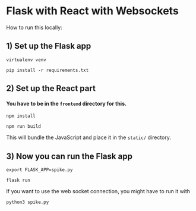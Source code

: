 # Flask with React with Websockets

How to run this locally:

## 1) Set up the Flask app

`virtualenv venv`

`pip install -r requirements.txt`

## 2) Set up the React part

#### You have to be in the `frontend` directory for this.

`npm install`

`npm run build`

This will bundle the JavaScript and place it in  the `static/` directory.

## 3) Now you can run the Flask app

`export FLASK_APP=spike.py`

`flask run`

If you want to use the web socket connection, you might have to run it with

`python3 spike.py`
